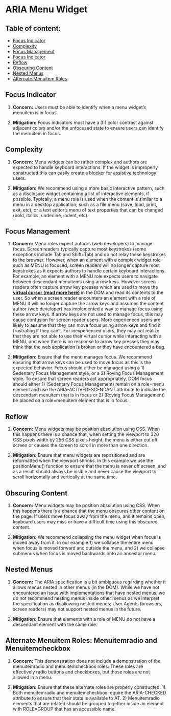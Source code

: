 
# ARIA Menu Widget

## Table of content:
 - [Focus Indicator](#focus-indicator)
 - [Complexity](#complexity)
 - [Focus Management](#focus-management)
 - [Focus Indicator](#focus-indicator)
 - [Reflow](#reflow)
 - [Obscuring Content](#obscuring-content)
 - [Nested Menus](#nested-menus)
 - [Alternate Menuitem Roles](#alternate-menuitems)

## <a id="focus-indicator">Focus Indicator</a>

1. **Concern:** Users must be able to identify when a menu widget’s menuitem is in focus. 

2. **Mitigation:** Focus indicators must have a 3:1 color contrast against adjacent colors and/or the unfocused state to ensure users can identify the menuitem in focus.


## <a id="complexity">Complexity</a>

1. **Concern:** Menu widgets can be rather complex and authors are expected to handle keyboard interactions. If the widget is improperly constructed this can easily create a blocker for assistive technology users.

2. **Mitigation:** We recommend using a more basic interactive pattern, such as a disclosure widget containing a list of interactive elements, if possible. Typically, a menu role is used when the content is similar to a menu in a desktop application; such as a file menu (save, load, print, exit, etc), or a text editor’s menu of text properties that can be changed (bold, italics, underline, indent, etc).


## <a id="focus-management">Focus Management</a>

1. **Concern:** Menu roles expect authors (web developers) to manage focus. Screen readers typically capture most keystrokes (some exceptions include Tab and Shift+Tab) and do not relay these keystrokes to the browser. However, when an element with a complex widget role such as MENU is focused, screen readers will no longer capture most keystrokes as it expects authors to handle certain keyboard interactions. For example, an element with a MENU role expects users to navigate between descendant menuitems using arrow keys. However screen readers often capture arrow key presses which are used to move the [**virtual cursor (read more here)**](https://support.microsoft.com/en-us/office/use-microsoft-teams-with-the-jaws-virtual-cursor-79a8b669-c95b-4a6c-a2fa-c3d6dbb1b9c3#bkmk_whatwhy) in the DOM and read its contents to the user. So when a screen reader encounters an element with a role of MENU it will no longer capture the arrow keys and assumes the content author (web developer) has implemented a way to manage focus using these arrow keys. If arrow keys are not used to manage focus, this may cause confusion for screen reader users. More experienced users are likely to assume that they can move focus using arrow keys and find it frustrating if they can’t. For inexperienced users, they may not realize that they are not able to use their virtual cursor while interacting with a MENU, and when there is no response to arrow key presses they may think that the web application is broken or they have encountered a bug.

2. **Mitigation:** Ensure that the menu manages focus. We recommend ensuring that arrow keys can be used to move focus as this is the expected behavior. Focus should either be managed using a 1) Sedentary Focus Management style, or a 2) Roving Focus Management style. To ensure that screen readers act appropriately, DOM focus should either 1) (Sedentary Focus Management) remain on a role=menu element and use the ARIA-ACTIVEDESCENDANT attribute to indicate the descendant menuitem that is in focus or 2) (Roving Focus Management) be placed on a role=menuitem element that is in focus.


## <a id="reflow">Reflow</a>

1. **Concern:** Menu widgets may be position absolution using CSS. When this happens there is a chance that, when setting the viewport to 320 CSS pixels width by 256 CSS pixels height, the menu is either cut off screen or causes the screen to scroll in more than one direction.

2. **Mitigation:** Ensure that menu widgets are repositioned and are reformatted when the viewport shrinks. In this example we use the positionMenu() function to ensure that the menu is never off screen, and as a result should always be visible and never cause the viewport to scroll horizontally and vertically at the same time.


## <a id="obscuring-content">Obscuring Content</a>

1. **Concern:** Menu widgets may be position absolution using CSS. When this happens there is a chance that the menu obscures other content on the page. If users move focus away from the menu, and it remains open, keyboard users may miss or have a difficult time using this obscured content.

2. **Mitigation:** We recommend collapsing the menu widget when focus is moved away from it. In our example 1) we collapse the entire menu when focus is moved forward and outside the menu, and 2) we collapse submenus when focus is moved backwards onto an ancestor menu.


## <a id="nested-menus">Nested Menus</a>

1. **Concern:** The ARIA specification is a bit ambiguous regarding whether it allows menus nested in other menus (in the DOM). While we have not encountered an issue with implementations that have nested menus, we do not recommend nesting menus inside other menus as we interpret the specification as disallowing nested menus; User Agents (browsers, screen readers) may not support nested menus in the future.

2. **Mitigation:** Ensure that elements with a role of MENU do not have a descendant element with the same role.


## <a id="alternate-menuitems">Alternate Menuitem Roles: Menuitemradio and Menuitemcheckbox</a>

1. **Concern:** This demonstration does not include a demonstration of the menuitemradio and menuitemcheckbox roles. These roles are effectively radio buttons and checkboxes, but those roles are not allowed in a menu.

2. **Mitigation:** Ensure that these alternate roles are properly constructed: 1) Both menuitemradio and menuitemcheckbox require the ARIA-CHECKED attribute to ensure that their state is available to AT. 2) Menuitemradio elements that are related should be grouped together inside an element with ROLE=GROUP that has an accessible name.
